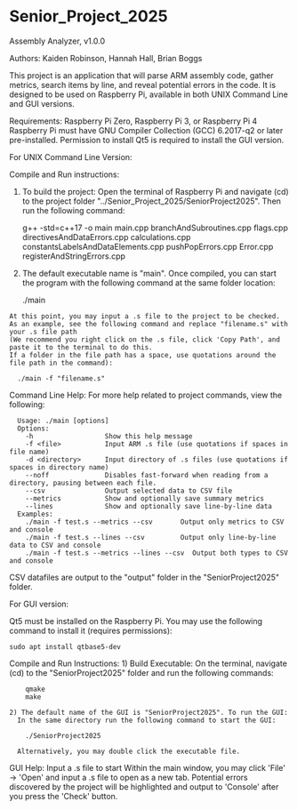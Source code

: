 # Senior_Project_2025

Assembly Analyzer, v1.0.0

Authors: Kaiden Robinson, Hannah Hall, Brian Boggs

This project is an application that will parse ARM assembly code, gather metrics, search items by line, and reveal potential errors in the code.
It is designed to be used on Raspberry Pi, available in both UNIX Command Line and GUI versions.

Requirements:
  Raspberry Pi Zero, Raspberry Pi 3, or Raspberry Pi 4
  Raspberry Pi must have GNU Compiler Collection (GCC) 6.2017-q2 or later pre-installed.
  Permission to install Qt5 is required to install the GUI version.

For UNIX Command Line Version:

  Compile and Run instructions:
  1) To build the project:
    Open the terminal of Raspberry Pi and navigate (cd) to the project folder "../Senior_Project_2025/SeniorProject2025".
    Then run the following command:

      g++ -std=c++17 -o main main.cpp branchAndSubroutines.cpp flags.cpp directivesAndDataErrors.cpp calculations.cpp constantsLabelsAndDataElements.cpp pushPopErrors.cpp Error.cpp registerAndStringErrors.cpp 

  2) The default executable name is "main". Once compiled, you can start the program with the following command at the same folder location:
    
      ./main

    At this point, you may input a .s file to the project to be checked.
    As an example, see the following command and replace "filename.s" with your .s file path
    (We recommend you right click on the .s file, click 'Copy Path', and paste it to the terminal to do this.
    If a folder in the file path has a space, use quotations around the file path in the command):

      ./main -f "filename.s"

  Command Line Help:
    For more help related to project commands, view the following:
    
      Usage: ./main [options]
      Options:
        -h                  Show this help message
        -f <file>           Input ARM .s file (use quotations if spaces in file name)
        -d <directory>      Input directory of .s files (use quotations if spaces in directory name)
        --noff              Disables fast-forward when reading from a directory, pausing between each file.
        --csv               Output selected data to CSV file
        --metrics           Show and optionally save summary metrics
        --lines             Show and optionally save line-by-line data
      Examples:
        ./main -f test.s --metrics --csv       Output only metrics to CSV and console
        ./main -f test.s --lines --csv         Output only line-by-line data to CSV and console
        ./main -f test.s --metrics --lines --csv  Output both types to CSV and console

  CSV datafiles are output to the "output" folder in the "SeniorProject2025" folder.

For GUI version:

  Qt5 must be installed on the Raspberry Pi. You may use the following command to install it (requires permissions):
  
    sudo apt install qtbase5-dev

  Compile and Run Instructions:
    1) Build Executable:
      On the terminal, navigate (cd) to the "SeniorProject2025" folder and run the following commands:

        qmake
        make

    2) The default name of the GUI is "SeniorProject2025". To run the GUI:
      In the same directory run the following command to start the GUI:

        ./SeniorProject2025

      Alternatively, you may double click the executable file.

  GUI Help:
    Input a .s file to start
    Within the main window, you may click 'File' -> 'Open' and input a .s file to open as a new tab.
    Potential errors discovered by the project will be highlighted and output to 'Console' after you press the 'Check' button.
    
